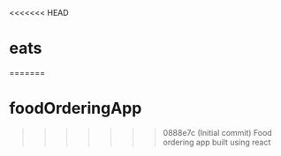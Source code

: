 <<<<<<< HEAD
# eats
=======
# foodOrderingApp
>>>>>>> 0888e7c (Initial commit)
Food ordering app built using react
